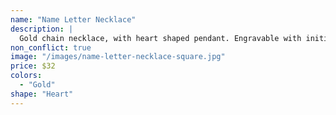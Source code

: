 ```yaml
---
name: "Name Letter Necklace"
description: |
  Gold chain necklace, with heart shaped pendant. Engravable with initial.
non_conflict: true
image: "/images/name-letter-necklace-square.jpg"
price: $32
colors:
  - "Gold"
shape: "Heart"
---
```

